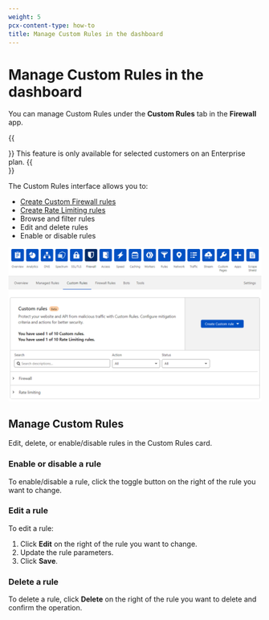 ```yaml
---
weight: 5
pcx-content-type: how-to
title: Manage Custom Rules in the dashboard
---
```


# Manage Custom Rules in the dashboard

You can manage Custom Rules under the **Custom Rules** tab in the **Firewall** app.

{{<Aside type="warning" header="Important">}}
This feature is only available for selected customers on an Enterprise plan.
{{</Aside>}}

The Custom Rules interface allows you to:

- [Create Custom Firewall rules](/custom-rules/custom-firewall/create-dashboard)
- [Create Rate Limiting rules](/custom-rules/rate-limiting/create-dashboard)
- Browse and filter rules
- Edit and delete rules
- Enable or disable rules

![Custom Rules tab](../images/custom-rules/custom-rules-tab.png)

## Manage Custom Rules

Edit, delete, or enable/disable rules in the Custom Rules card.

### Enable or disable a rule

To enable/disable a rule, click the toggle button on the right of the rule you want to change.

### Edit a rule

To edit a rule:

1. Click **Edit** on the right of the rule you want to change.
1. Update the rule parameters.
1. Click **Save**.

### Delete a rule

To delete a rule, click **Delete** on the right of the rule you want to delete and confirm the operation.